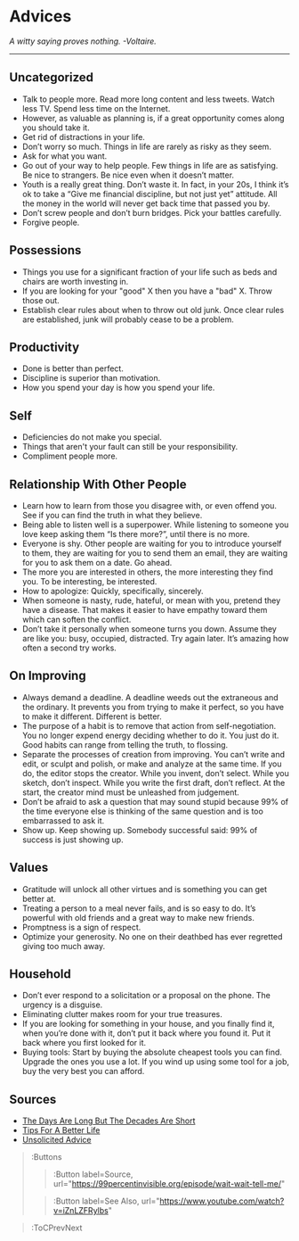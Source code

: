 # Advices
*A witty saying proves nothing. -Voltaire.*

---

## Uncategorized
* Talk to people more.  Read more long content and less tweets.  Watch less TV.  Spend less time on the Internet.
* However, as valuable as planning is, if a great opportunity comes along you should take it.
* Get rid of distractions in your life. 
* Don’t worry so much.  Things in life are rarely as risky as they seem. 
* Ask for what you want. 
* Go out of your way to help people.  Few things in life are as satisfying.  Be nice to strangers.  Be nice even when it doesn’t matter.
* Youth is a really great thing.  Don’t waste it.  In fact, in your 20s, I think it’s ok to take a “Give me financial discipline, but not just yet” attitude.  All the money in the world will never get back time that passed you by.
* Don’t screw people and don’t burn bridges.  Pick your battles carefully.
* Forgive people. 

## Possessions
* Things you use for a significant fraction of your life such as beds and chairs are worth investing in.
* If you are looking for your "good" X then you have a "bad" X. Throw those out.
* Establish clear rules about when to throw out old junk. Once clear rules are established, junk will probably
cease to be a problem.

## Productivity
* Done is better than perfect.
* Discipline is superior than motivation.
* How you spend your day is how you spend your life.

## Self
* Deficiencies do not make you special.
* Things that aren't your fault can still be your responsibility.
* Compliment people more.

## Relationship With Other People
* Learn how to learn from those you disagree with, or even offend you. See if you can find the truth in what they 
believe.
* Being able to listen well is a superpower. While listening to someone you love keep asking them “Is there more?”, 
until there is no more.
* Everyone is shy. Other people are waiting for you to introduce yourself to them, they are waiting for you to send them 
an email, they are waiting for you to ask them on a date. Go ahead.
* The more you are interested in others, the more interesting they find you. To be interesting, be interested.
* How to apologize: Quickly, specifically, sincerely.
* When someone is nasty, rude, hateful, or mean with you, pretend they have a disease. That makes it easier to have 
empathy toward them which can soften the conflict.
* Don’t take it personally when someone turns you down. Assume they are like you: busy, occupied, distracted. Try again 
later. It’s amazing how often a second try works.

## On Improving
* Always demand a deadline. A deadline weeds out the extraneous and the ordinary. It prevents you from trying to make it 
perfect, so you have to make it different. Different is better.
* The purpose of a habit is to remove that action from self-negotiation. You no longer expend energy deciding whether to 
do it. You just do it. Good habits can range from telling the truth, to flossing.
* Separate the processes of creation from improving. You can’t write and edit, or sculpt and polish, or make and analyze 
at the same time. If you do, the editor stops the creator. While you invent, don’t select. While you sketch, don’t 
inspect. While you write the first draft, don’t reflect. At the start, the creator mind must be unleashed from judgement.
* Don’t be afraid to ask a question that may sound stupid because 99% of the time everyone else is thinking of the same 
question and is too embarrassed to ask it.
* Show up. Keep showing up. Somebody successful said: 99% of success is just showing up.

## Values
* Gratitude will unlock all other virtues and is something you can get better at.
* Treating a person to a meal never fails, and is so easy to do. It’s powerful with old friends and a great way to make 
new friends.
* Promptness is a sign of respect.
* Optimize your generosity. No one on their deathbed has ever regretted giving too much away.

## Household
* Don’t ever respond to a solicitation or a proposal on the phone. The urgency is a disguise.
* Eliminating clutter makes room for your true treasures.
* If you are looking for something in your house, and you finally find it, when you’re done with it, don’t put it back 
where you found it. Put it back where you first looked for it.
* Buying tools: Start by buying the absolute cheapest tools you can find. Upgrade the ones you use a lot. If you wind up 
using some tool for a job, buy the very best you can afford.


## Sources
* [The Days Are Long But The Decades Are Short](https://blog.samaltman.com/the-days-are-long-but-the-decades-are-short)
* [Tips For A Better Life](https://ideopunk.com/blog/tipsforabetterlife)
* [Unsolicited Advice](https://kk.org/thetechnium/68-bits-of-unsolicited-advice/)

> :Buttons
> > :Button label=Source, url="https://99percentinvisible.org/episode/wait-wait-tell-me/"
>
> > :Button label=See Also, url="https://www.youtube.com/watch?v=iZnLZFRylbs"

> :ToCPrevNext